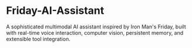 # Friday-AI-Assistant
A sophisticated multimodal AI assistant inspired by Iron Man's Friday, built with real-time voice interaction, computer vision, persistent memory, and extensible tool integration.
